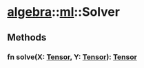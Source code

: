# [algebra](/libs/algebra/)::[ml](/libs/algebra/ml/)::Solver

## Methods
### fn solve(X:&nbsp;[Tensor](/libs/std/core/type.Tensor.md), Y:&nbsp;[Tensor](/libs/std/core/type.Tensor.md)):&nbsp;[Tensor](/libs/std/core/type.Tensor.md)<Badge text="native" /><Badge text="static" />
